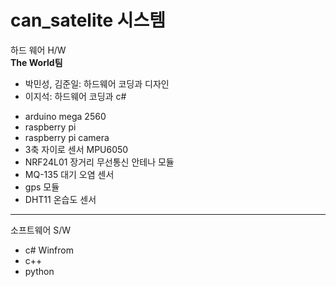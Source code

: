 # can_satelite 시스템
하드 웨어 H/W<br>
<b>The World팀</b>
<ul>
  <li>박민성, 김준일: 하드웨어 코딩과 디자인</li>
  <li>이지석: 하드웨어 코딩과 c#</li>
</ul>

<ul>
  <li>arduino mega 2560</li> 
  <li>raspberry pi</li> 
  <li>raspberry pi camera</li>
  <li>3축 자이로 센서 MPU6050</li> 
  <li>NRF24L01 장거리 무선통신 안테나 모듈</li>
  <li>MQ-135 대기 오염 센서</li>
  <li>gps 모듈</li>
  <li>DHT11 온습도 센서</li>
</ul>

<hr>

소프트웨어 S/W

<ul>
  <li>c# Winfrom </li>  
  <li>c++</li>
  <li>python</li>
</ul>
